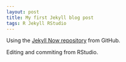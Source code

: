 ```yaml
---
layout: post
title: My first Jekyll blog post
tags: R Jekyll RStudio
---
```



Using the [Jekyll Now repository](https://github.com/barryclark/jekyll-now) from GitHub.

Editing and commiting from RStudio.
